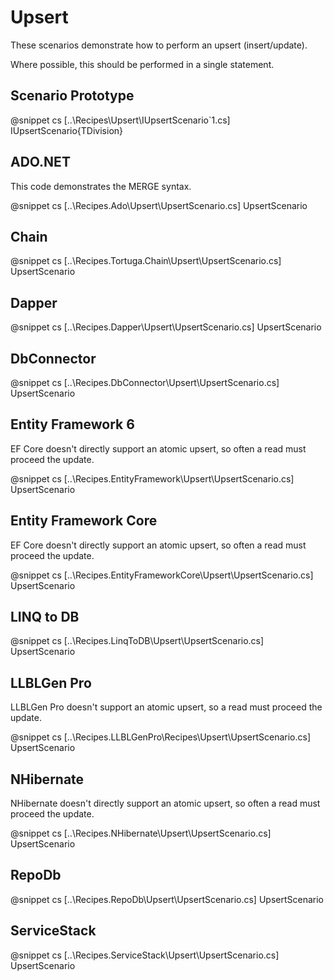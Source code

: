 ﻿# Upsert

These scenarios demonstrate how to perform an upsert (insert/update).

Where possible, this should be performed in a single statement.

## Scenario Prototype

@snippet cs [..\Recipes\Upsert\IUpsertScenario`1.cs] IUpsertScenario{TDivision}

## ADO.NET

This code demonstrates the MERGE syntax.

@snippet cs [..\Recipes.Ado\Upsert\UpsertScenario.cs] UpsertScenario

## Chain

@snippet cs [..\Recipes.Tortuga.Chain\Upsert\UpsertScenario.cs] UpsertScenario

## Dapper

@snippet cs [..\Recipes.Dapper\Upsert\UpsertScenario.cs] UpsertScenario

## DbConnector

@snippet cs [..\Recipes.DbConnector\Upsert\UpsertScenario.cs] UpsertScenario

## Entity Framework 6

EF Core doesn't directly support an atomic upsert, so often a read must proceed the update.

@snippet cs [..\Recipes.EntityFramework\Upsert\UpsertScenario.cs] UpsertScenario

## Entity Framework Core

EF Core doesn't directly support an atomic upsert, so often a read must proceed the update.

@snippet cs [..\Recipes.EntityFrameworkCore\Upsert\UpsertScenario.cs] UpsertScenario

## LINQ to DB

@snippet cs [..\Recipes.LinqToDB\Upsert\UpsertScenario.cs] UpsertScenario

## LLBLGen Pro 

LLBLGen Pro doesn't support an atomic upsert, so a read must proceed the update.

@snippet cs [..\Recipes.LLBLGenPro\Recipes\Upsert\UpsertScenario.cs] UpsertScenario

## NHibernate

NHibernate doesn't directly support an atomic upsert, so often a read must proceed the update.

@snippet cs [..\Recipes.NHibernate\Upsert\UpsertScenario.cs] UpsertScenario

## RepoDb

@snippet cs [..\Recipes.RepoDb\Upsert\UpsertScenario.cs] UpsertScenario

## ServiceStack

@snippet cs [..\Recipes.ServiceStack\Upsert\UpsertScenario.cs] UpsertScenario
